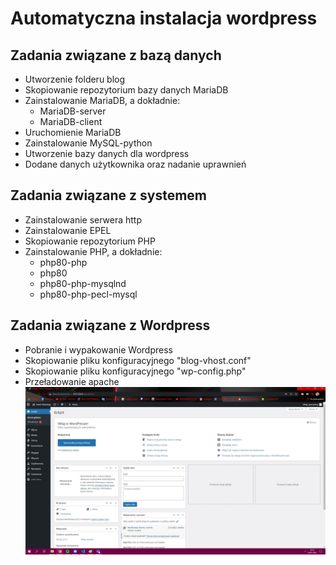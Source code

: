 # Automatyczna instalacja wordpress
## Zadania związane z bazą danych
- Utworzenie folderu blog
- Skopiowanie repozytorium bazy danych MariaDB
- Zainstalowanie MariaDB, a dokładnie: 
    - MariaDB-server
    - MariaDB-client
- Uruchomienie MariaDB
- Zainstalowanie MySQL-python
- Utworzenie bazy danych dla wordpress
- Dodane danych użytkownika oraz nadanie uprawnień
## Zadania związane z systemem
- Zainstalowanie serwera http
- Zainstalowanie EPEL
- Skopiowanie repozytorium PHP
- Zainstalowanie PHP, a dokładnie:
    - php80-php
    - php80
    - php80-php-mysqlnd
    - php80-php-pecl-mysql
## Zadania związane z Wordpress
- Pobranie i wypakowanie Wordpress
- Skopiowanie pliku konfiguracyjnego "blog-vhost.conf"
- Skopiowanie pliku konfiguracyjnego "wp-config.php"
- Przeładowanie apache
![](adsk1_.jpg)